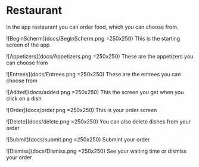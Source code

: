 # Restaurant
In the app restaurant you can order food, which you can choose from.

![BeginScherm](docs/BeginScherm.png =250x250)
This is the starting screen of the app

![Appetizers](docs/Appetizers.png =250x250)
These are the appetizers you can choose from

![Entrees](docs/Entrees.png =250x250)
These are the entrees you can choose from

![Added](docs/added.png =250x250)
This the screen you get when you click on a dish

![Order](docs/order.png =250x250)
This is your order screen

![Delete](docs/delete.png =250x250)
You can also delete dishes from your order

![Submit](docs/submit.png =250x250)
Submint your order

![Dismiss](docs/Dismiss.png =250x250)
See your waiting time or dismiss your order
